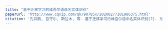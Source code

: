 ```yaml
---
title: "基于迁移学习的维吾尔语命名实体识别"
paperurl: 'http://www.cqvip.com/qk/90785x/202002/7101986375.html'
citation: '孔祥鹏, 吾守尔, 斯拉木, 等. 基于迁移学习的维吾尔语命名实体识别[J]. 东北师大学报: 自然科学版, 2020, 52(2): 58-65.'
---
```

